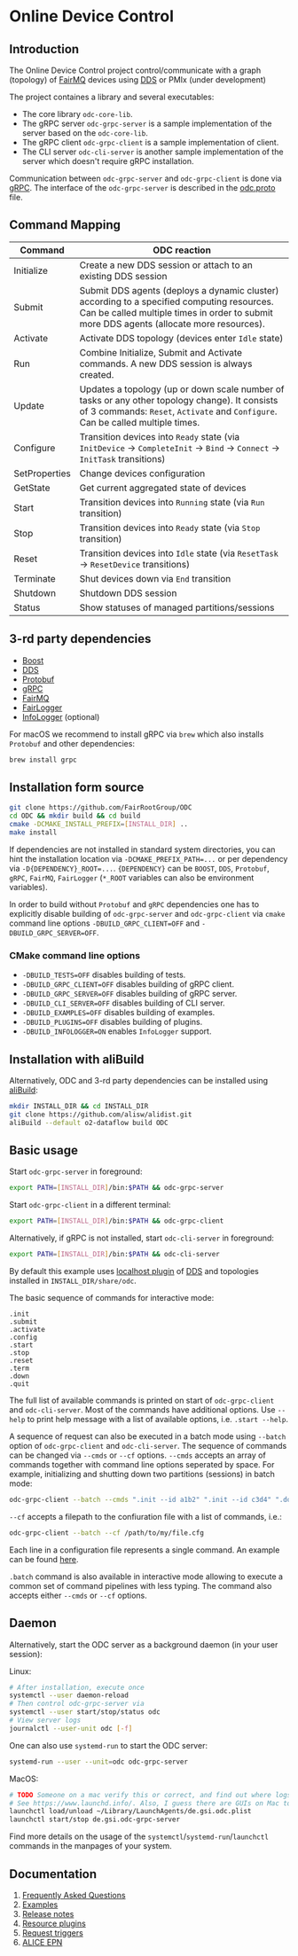 # Online Device Control

## Introduction
The Online Device Control project control/communicate with a graph (topology) of [FairMQ](https://github.com/FairRootGroup/FairMQ) devices using [DDS](http://dds.gsi.de) or PMIx (under development)

The project containes a library and several executables:
  * The core library `odc-core-lib`.
  * The gRPC server `odc-grpc-server` is a sample implementation of the server based on the `odc-core-lib`.
  * The gRPC client `odc-grpc-client` is a sample implementation of client.
  * The CLI server `odc-cli-server` is another sample implementation of the server which doesn't require gRPC installation.

Communication between `odc-grpc-server` and `odc-grpc-client` is done via [gRPC](https://grpc.io/). The interface of the `odc-grpc-server` is described in the [odc.proto](grpc-proto/odc.proto) file.

## Command Mapping

| Command | ODC reaction |
| ----------- | ------------ |
| Initialize | Create a new DDS session or attach to an existing DDS session |
| Submit | Submit DDS agents (deploys a dynamic cluster) according to a specified computing resources. Can be called multiple times in order to submit more DDS agents (allocate more resources). |
| Activate | Activate DDS topology (devices enter `Idle` state) |
| Run | Combine Initialize, Submit and Activate commands. A new DDS session is always created. |
| Update |  Updates a topology (up or down scale number of tasks or any other topology change). It consists of 3 commands: `Reset`, `Activate` and `Configure`. Can be called multiple times. |
| Configure | Transition devices into `Ready` state (via `InitDevice` -> `CompleteInit` -> `Bind` -> `Connect` -> `InitTask` transitions) |
| SetProperties | Change devices configuration |
| GetState | Get current aggregated state of devices |
| Start | Transition devices into `Running` state (via `Run` transition) |
| Stop | Transition devices into `Ready` state (via `Stop` transition) |
| Reset | Transition devices into `Idle` state (via `ResetTask` -> `ResetDevice` transitions) |
| Terminate | Shut devices down via `End` transition |
| Shutdown | Shutdown DDS session |
| Status | Show statuses of managed partitions/sessions |


## 3-rd party dependencies

  * [Boost](https://www.boost.org/)
  * [DDS](http://dds.gsi.de)
  * [Protobuf](https://developers.google.com/protocol-buffers/)
  * [gRPC](https://grpc.io/)
  * [FairMQ](https://github.com/FairRootGroup/FairMQ)
  * [FairLogger](https://github.com/FairRootGroup/FairLogger)
  * [InfoLogger](https://github.com/AliceO2Group/InfoLogger/) (optional)

For macOS we recommend to install gRPC via `brew` which also installs `Protobuf` and other dependencies:
```bash
brew install grpc
```

## Installation form source

```bash
git clone https://github.com/FairRootGroup/ODC
cd ODC && mkdir build && cd build
cmake -DCMAKE_INSTALL_PREFIX=[INSTALL_DIR] ..
make install
```

If dependencies are not installed in standard system directories, you can hint the installation location via `-DCMAKE_PREFIX_PATH=...` or per dependency via `-D{DEPENDENCY}_ROOT=...`. `{DEPENDENCY}` can be `BOOST`, `DDS`, `Protobuf`, `gRPC`, `FairMQ`, `FairLogger` (`*_ROOT` variables can also be environment variables).

In order to build without `Protobuf` and `gRPC` dependencies one has to explicitly disable building of `odc-grpc-server` and `odc-grpc-client` via `cmake` command line options `-DBUILD_GRPC_CLIENT=OFF` and `-DBUILD_GRPC_SERVER=OFF`.

### CMake command line options

  * `-DBUILD_TESTS=OFF` disables building of tests.
  * `-DBUILD_GRPC_CLIENT=OFF` disables building of gRPC client.
  * `-DBUILD_GRPC_SERVER=OFF` disables building of gRPC server.
  * `-DBUILD_CLI_SERVER=OFF` disables building of CLI server.
  * `-DBUILD_EXAMPLES=OFF` disables building of examples.
  * `-DBUILD_PLUGINS=OFF` disables building of plugins.
  * `-DBUILD_INFOLOGGER=ON` enables `InfoLogger` support.

## Installation with aliBuild

Alternatively, ODC and 3-rd party dependencies can be installed using [aliBuild](https://github.com/alisw/alibuild):

```bash
mkdir INSTALL_DIR && cd INSTALL_DIR
git clone https://github.com/alisw/alidist.git
aliBuild --default o2-dataflow build ODC
```

## Basic usage
Start `odc-grpc-server` in foreground:
```bash
export PATH=[INSTALL_DIR]/bin:$PATH && odc-grpc-server
```

Start `odc-grpc-client` in a different terminal:
```bash
export PATH=[INSTALL_DIR]/bin:$PATH && odc-grpc-client
```

Alternatively, if gRPC is not installed, start `odc-cli-server` in foreground:
```bash
export PATH=[INSTALL_DIR]/bin:$PATH && odc-cli-server
```

By default this example uses [localhost plugin](http://dds.gsi.de/doc/nightly/RMS-plugins.html#localhost-plugin) of [DDS](https://github.com/FairRootGroup/DDS) and topologies installed in `INSTALL_DIR/share/odc`.

The basic sequence of commands for interactive mode:
```
.init
.submit
.activate
.config
.start
.stop
.reset
.term
.down
.quit
```
The full list of available commands is printed on start of `odc-grpc-client` and `odc-cli-server`. Most of the commands have additional options. Use `--help` to print help message with a list of available options, i.e. `.start --help`. 

A sequence of request can also be executed in a batch mode using `--batch` option of `odc-grpc-client` and `odc-cli-server`. The sequence of commands can be changed via `--cmds` or `--cf` options. `--cmds` accepts an array of commands together with command line options seperated by space. For example, initializing and shutting down two partitions (sessions) in batch mode:
```bash
odc-grpc-client --batch --cmds ".init --id a1b2" ".init --id c3d4" ".down --id a1b2" ".down --id c3d4"
```
`--cf` accepts a filepath to the confiuration file with a list of commands, i.e.:
```bash
odc-grpc-client --batch --cf /path/to/my/file.cfg
```
Each line in a configuration file represents a single command. An example can be found [here](examples/cmds.cfg.in).

`.batch` command is also available in interactive mode allowing to execute a common set of command pipelines with less typing. The command also accepts either `--cmds` or `--cf` options.

## Daemon

Alternatively, start the ODC server as a background daemon (in your user session):

Linux:
```bash
# After installation, execute once
systemctl --user daemon-reload
# Then control odc-grpc-server via
systemctl --user start/stop/status odc
# View server logs
journalctl --user-unit odc [-f]
```
One can also use `systemd-run` to start the ODC server:
```bash
systemd-run --user --unit=odc odc-grpc-server
```

MacOS:
```bash
# TODO Someone on a mac verify this or correct, and find out where logs end up
# See https://www.launchd.info/. Also, I guess there are GUIs on Mac to do this too?
launchctl load/unload ~/Library/LaunchAgents/de.gsi.odc.plist
launchctl start/stop de.gsi.odc-grpc-server
```

Find more details on the usage of the `systemctl`/`systemd-run`/`launchctl` commands in the manpages
of your system.

## Documentation

1. [Frequently Asked Questions](docs/faq.md)
2. [Examples](examples)
3. [Release notes](ReleaseNotes.md)
4. [Resource plugins](docs/rp.md)
5. [Request triggers](docs/rt.md)
6. [ALICE EPN](docs/epn.md)
